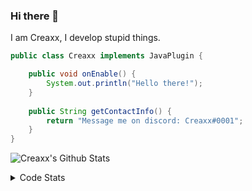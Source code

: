 ### Hi there 👋

I am Creaxx, I develop stupid things. 

```java
public class Creaxx implements JavaPlugin {

    public void onEnable() {
        System.out.println("Hello there!");
    }
    
    public String getContactInfo() {
        return "Message me on discord: Creaxx#0001";
    }
}
```

![Creaxx's Github Stats](https://github-readme-stats.vercel.app/api?username=CreaxxOG&show_icons=true&theme=dark&count_private=true)

<details>
  <summary>Code Stats</summary>

<!--START_SECTION:waka-->
![Code Time](http://img.shields.io/badge/Code%20Time-1%2C192%20hrs%2046%20mins-blue)

![Lines of code](https://img.shields.io/badge/From%20Hello%20World%20I%27ve%20Written-560.0%20thousand%20lines%20of%20code-blue)

**🐱 My GitHub Data** 

> 📦 66.3 kB Used in GitHub's Storage 
 > 
> 🏆 1,224 Contributions in the Year 2023
 > 
> 🚫 Not Opted to Hire
 > 
> 📜 4 Public Repositories 
 > 
> 🔑 2 Private Repositories 
 > 
**I'm an Early 🐤** 

```text
🌞 Morning                294 commits         ██░░░░░░░░░░░░░░░░░░░░░░░   07.34 % 
🌆 Daytime                1736 commits        ███████████░░░░░░░░░░░░░░   43.32 % 
🌃 Evening                1921 commits        ████████████░░░░░░░░░░░░░   47.94 % 
🌙 Night                  56 commits          ░░░░░░░░░░░░░░░░░░░░░░░░░   01.40 % 
```
📅 **I'm Most Productive on Saturday** 

```text
Monday                   472 commits         ███░░░░░░░░░░░░░░░░░░░░░░   11.78 % 
Tuesday                  531 commits         ███░░░░░░░░░░░░░░░░░░░░░░   13.25 % 
Wednesday                572 commits         ████░░░░░░░░░░░░░░░░░░░░░   14.28 % 
Thursday                 636 commits         ████░░░░░░░░░░░░░░░░░░░░░   15.87 % 
Friday                   363 commits         ██░░░░░░░░░░░░░░░░░░░░░░░   09.06 % 
Saturday                 757 commits         █████░░░░░░░░░░░░░░░░░░░░   18.89 % 
Sunday                   676 commits         ████░░░░░░░░░░░░░░░░░░░░░   16.87 % 
```


📊 **This Week I Spent My Time On** 

```text
💬 Programming Languages: 
Java                     25 hrs 18 mins      ███████████████████████░░   92.73 % 
XML                      52 mins             █░░░░░░░░░░░░░░░░░░░░░░░░   03.18 % 
JSON                     36 mins             █░░░░░░░░░░░░░░░░░░░░░░░░   02.25 % 
textmate                 14 mins             ░░░░░░░░░░░░░░░░░░░░░░░░░   00.88 % 
YAML                     11 mins             ░░░░░░░░░░░░░░░░░░░░░░░░░   00.71 % 

🔥 Editors: 
IntelliJ                 27 hrs 17 mins      █████████████████████████   100.00 % 
```

**I Mostly Code in Java** 

```text
Java                     57 repos            ████████████████████░░░░░   81.43 % 
Kotlin                   8 repos             ███░░░░░░░░░░░░░░░░░░░░░░   11.43 % 
CSS                      2 repos             █░░░░░░░░░░░░░░░░░░░░░░░░   02.86 % 
TypeScript               2 repos             █░░░░░░░░░░░░░░░░░░░░░░░░   02.86 % 
EJS                      1 repo              ░░░░░░░░░░░░░░░░░░░░░░░░░   01.43 % 
```




 Last Updated on 15/04/2023 01:27:37 UTC
<!--END_SECTION:waka-->
</details>
